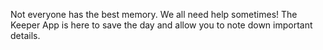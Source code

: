 Not everyone has the best memory. We all need help sometimes! The Keeper App is here to save the day and allow you to note down important details.
